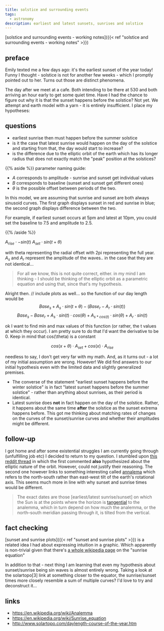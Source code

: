 ```yaml
---
title: solstice and surrounding events
tags:
  - astronomy
description: earliest and latest sunsets, sunrises and solstice
---
```


<script src="https://unpkg.com/function-plot/dist/function-plot.js"></script>
<script src="/js/sin-graph.js"></script>

[solstice and surrounding events - working notes]({{< ref "solstice and surrounding events - working notes" >}})
## preface
Emily texted me a few days ago: it's the earliest sunset of the year today! 
Funny I thought - solstice is not for another few weeks - which I promptly pointed out to her. Turns out those are distinct phenomena.

The day after we meet at a cafe. Both intending to be there at 530 and both arriving an hour early to get some quiet time. Have I had the chance to figure out why it is that the sunset happens before the solstice? Not yet. 
We attempt and earth model with a yarn - it is entirely insufficient. I place my hypotheses:

## questions
* earliest sunrise then must happen before the summer solstice
* is it the case that latest sunrise would happen on the day of the solstice and starting from that, the day would start to increase?
* is the difference due to the elliptic orbit of the earth which has its longer radius that does not exactly match the "peak" position at the solstices?


{{% aside %}}
parameter naming guide: 


* $A$ corresponds to amplitude - sunrise and sunset get individual values
* $B$ corresponds to baseline (sunset and sunset get different ones)
* $\theta$ is the possible offset between periods of the two.

In this model, we are assuming that sunrise and sunset are both always sinusoid curves. The first graph displays sunset in red and sunrise in blue; the second graph displays difference between the two.

For example, if earliest sunset occurs at 5pm and latest at 10pm,
you could set the baseline to 7.5 and amplitude to 2.5.

{{% /aside %}}

<div id="graph-input">  </div>  


$A_{rise} \cdot -sin(t)$
$A_{set} \cdot sin(t+ \theta)$  
  
<div class="graphs"  style="background-color:white; margin:auto; display:block; width: auto"    >  
<div id="rise"> </div>  
<div id="diff"> </div>  
<script>addParams(); setPlot()</script>  
</div>

with theta representing the radial offset with 2pi representing the full year.
$A_s$ and $A_r$ represent the amplitude of the waves.. in the case that they are not identical... 

>  For all we know, this is not quite correct, either. in my mind I am thinking - I should be thinking of the elliptic orbit as a parametric equation and using that, since that's my hypothesis.

Alright then. // include plots as well...
so the function of our day length would be 
$$Base_s + A_s \cdot sin(t + \theta) - (Base_r - A_r \cdot sin(t))$$$${Base_s-Base_r} + A_s \cdot sin(t) \cdot cos(\theta) + A_{s*cos(t)}\cdot sin(\theta)+A_{r}\cdot sin(t)$$

ok I want to find min and max values of this function (or rather, the t values at which they occur). I am pretty sure to do that I'd want the derivative to be 0.
Keep in mind that cos(\theta) is a constant


$$cos(x+\theta)\cdot A_{set}+cos(x)\cdot A_{rise}$$

 needless to say, I don't get very far with my math. And, as it turns out - a lot of my initial assumption are wrong. However! We did find answers to our initial hypothesis even with the limited data and slightly generalized premises.
 
* The converse of the statement "earliest sunset happens before the winter solstice" is in fact "latest sunset happens before the summer solstice" - rather than anything about sunrises, as their period is identical.
* Latest sunrise does **not** in fact happen on the day of the solstice. Rather, it happens about the same time **after** the solstice as the sunset extrema happens before. This got me thinking about matching rates of changes on the curves of the sunset/sunrise curves and whether their amplitudes might be different.


## follow-up
I got home and after some existential struggles I am currently going through (unfulfilling job etc) I decided to return to my question.
I stumbled upon [this reddit thread](https://www.reddit.com/r/askscience/comments/18ggkyq/why_is_the_earliest_sunset_in_the_northern/) in which the first commented **also** hypothesized about the elliptic nature of the orbit. However, could not justify their reasoning. The second one however links to something interesting called [annalema](https://en.wikipedia.org/wiki/Analemma) which refers to the north-south rather than east-west tilt of the earth's rotational axis. This seems much more in line with why sunset and sunrise times would be different.

> The exact dates are those [earliest/latest sunrise/sunset] on which the Sun is at the points where the horizon is [tangential](https://en.wikipedia.org/wiki/Tangent "Tangent") to the analemma, which in turn depend on how much the analemma, or the north–south meridian passing through it, is tilted from the vertical.

## fact checking

[sunset and sunrise plots]({{< ref "sunset and sunrise plots" >}}) is a related idea I had about expressing intuition in a graphic. Which apparently is non-trivial given that there's [a whole wikipedia page]( https://en.wikipedia.org/wiki/Sunrise_equation) on the "sunrise equation"

In addition to that - next thing I am learning that even my hypothesis about sunset/sunrise being sin waves is almost entirely wrong. Taking a look at the solartopo[3] link at something closer to the equator, the sunrise/sunset times more closely resemble a sum of multiple curves? I'd love to try and deconstruct it...
## links
* https://en.wikipedia.org/wiki/Analemma
* https://en.wikipedia.org/wiki/Sunrise_equation
* http://www.solartopo.com/daylength-course-of-the-year.htm
